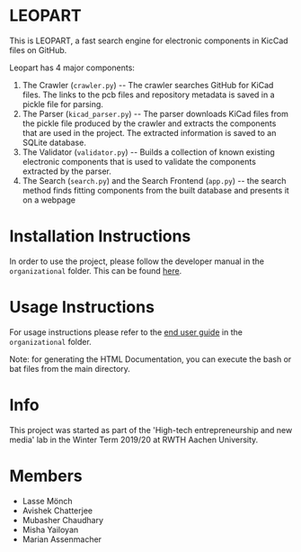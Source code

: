 # LEOPART
This is LEOPART, a fast search engine for electronic components in KicCad files on GitHub.

Leopart has 4 major components:
1. The Crawler (`crawler.py`) -- The crawler searches GitHub for KiCad files. The links to the pcb files and repository metadata is saved in a pickle file for parsing.
2. The Parser (`kicad_parser.py`) --  The parser downloads KiCad files from the pickle file produced by the crawler and extracts the components that are used in the project. The extracted information is saved to an SQLite database.
3. The Validator (`validator.py`) -- Builds a collection of known existing electronic components that is used to validate the components extracted by the parser.
4. The Search (`search.py`) and the Search Frontend (`app.py`) --  the search method finds fitting components from the built database and presents it on a webpage

# Installation Instructions
In order to use the project, please follow the developer manual in the `organizational` folder. This can be found [here](./organizational/developer_manual.md). 

# Usage Instructions
For usage instructions please refer to the [end user guide](./organizational/end_user_guide.md) in the `organizational` folder.

Note: for generating the HTML Documentation, you can execute the bash or bat files from the main directory.

# Info
This project was started as part of the 'High-tech entrepreneurship and new media' lab in the Winter Term 2019/20 at RWTH Aachen University.

# Members
- Lasse Mönch
- Avishek Chatterjee
- Mubasher Chaudhary
- Misha Yailoyan
- Marian Assenmacher